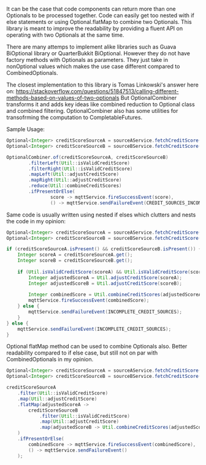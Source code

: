 It can be the case that code components can return more than one Optionals to be processed together. 
Code can easily get too nested with if else statements or using Optional.flatMap to combine two Optionals.
This library is meant to improve the readability by providing a fluent API on operating with two Optionals at the same time.

There are many attemps to implement alike libraries such as Guava BiOptional library or QuarterBukkit BiOptional. However they
do not have factory methods with Optionals as parameters. They just take in nonOptional values which makes the use case different compared to CombinedOptionals.

The closest implementation to this library is Tomas Linkowski's answer here on: https://stackoverflow.com/questions/51847513/calling-different-methods-based-on-values-of-two-optionals
But OptionalCombiner transforms it and adds key ideas like combined reduction to Optional class and combined filtering. OptionalCombiner also has some utilities for transofrming the computation to CompletableFutures.

Sample Usage:
```java
Optional<Integer> creditScoreSourceA = sourceAService.fetchCreditScore();
Optional<Integer> creditScoreSourceB = sourceBService.fetchCreditScore();

OptionalCombiner.of(creditScoreSourceA, creditScoreSourceB)
        .filterLeft(Util::isValidCreditScore)
        .filterRight(Util::isValidCreditScore)
        .mapLeft(Util::adjustCreditScore)
        .mapRight(Util::adjustCreditScore)
        .reduce(Util::combineCreditScores)
        .ifPresentOrElse(
                score -> mqttService.fireSuccessEvent(score),
                () -> mqttService.sendFailureEvent(CREDIT_SOURCES_INCOMPLETE));
```
Same code is usually written using nested if elses which clutters and nests the code in my opinion:
```java
Optional<Integer> creditScoreSourceA = sourceAService.fetchCreditScore();
Optional<Integer> creditScoreSourceB = sourceBService.fetchCreditScore();

if (creditScoreSourceA.isPresent() && creditScoreSourceB.isPresent()) {
    Integer scoreA = creditScoreSourceA.get();
    Integer scoreB = creditScoreSourceB.get();
    
    if (Util.isValidCreditScore(scoreA) && Util.isValidCreditScore(scoreB)) {
        Integer adjustedScoreA = Util.adjustCreditScore(scoreA);
        Integer adjustedScoreB = Util.adjustCreditScore(scoreB);
        
        Integer combinedScore = Util.combineCreditScores(adjustedScoreA, adjustedScoreB);
        mqttService.fireSuccessEvent(combinedScore);
    } else {
        mqttService.sendFailureEvent(INCOMPLETE_CREDIT_SOURCES);
    }
} else {
    mqttService.sendFailureEvent(INCOMPLETE_CREDIT_SOURCES);
}
```

Optional flatMap method can be used to combine Optionals also. Better readability compared to if else case, but still not on par with CombinedOptionals in my opinion.

```java
Optional<Integer> creditScoreSourceA = sourceAService.fetchCreditScore();
Optional<Integer> creditScoreSourceB = sourceBService.fetchCreditScore();

creditScoreSourceA
    .filter(Util::isValidCreditScore)
    .map(Util::adjustCreditScore)
    .flatMap(adjustedScoreA -> 
        creditScoreSourceB
            .filter(Util::isValidCreditScore)
            .map(Util::adjustCreditScore)
            .map(adjustedScoreB -> Util.combineCreditScores(adjustedScoreA, adjustedScoreB))
    )
    .ifPresentOrElse(
        combinedScore -> mqttService.fireSuccessEvent(combinedScore),
        () -> mqttService.sendFailureEvent()
    );
```

